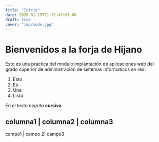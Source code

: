 ```yaml
---
title: "Inicio"
date: 2020-01-19T11:31:42+01:00
draft: true
cover: "img/code.jpg"
---
```


# Bienvenidos a la forja de Hijano

Esto es una práctica del modulo implantación de aplicaciones web del grado superior de administración de sistemas informaticos en red.

1. Esto
2. Es
3. Una
4. Lista

En el texto *negrita* **cursiva**

columna1 | columna2 | columna3
---
campo1 | campo 2| campo3
